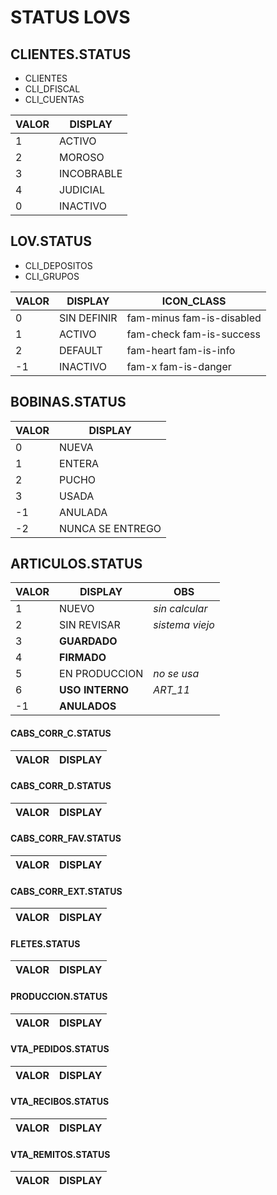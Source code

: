 
# STATUS LOVS
## CLIENTES.STATUS
* CLIENTES
* CLI_DFISCAL
* CLI_CUENTAS

|VALOR|DISPLAY|
|-|-|
|1|ACTIVO|
|2|MOROSO|
|3|INCOBRABLE|
|4|JUDICIAL|
|0|INACTIVO|

## LOV.STATUS
* CLI_DEPOSITOS
* CLI_GRUPOS

|VALOR|DISPLAY|ICON_CLASS|
|-|-|-|
|0|SIN DEFINIR|fam-minus fam-is-disabled|
|1|ACTIVO|fam-check fam-is-success|
|2|DEFAULT|fam-heart fam-is-info|
|-1|INACTIVO|fam-x fam-is-danger|

## BOBINAS.STATUS
|VALOR|DISPLAY|
|-|-|
|0|NUEVA|
|1|ENTERA|
|2|PUCHO|
|3|USADA|
|-1|ANULADA|
|-2|NUNCA SE ENTREGO|

## ARTICULOS.STATUS
|VALOR|DISPLAY|OBS|
|-|-|-|
|1|NUEVO|*sin calcular*|
|2|SIN REVISAR|*sistema viejo*|
|3|**GUARDADO**|   
|4|**FIRMADO**|  
|5|EN PRODUCCION|*no se usa*| 
|6|**USO INTERNO**|*ART_11*|   
|-1|**ANULADOS**|

#### CABS_CORR_C.STATUS
|VALOR|DISPLAY|
|-|-|
#### CABS_CORR_D.STATUS
|VALOR|DISPLAY|
|-|-|
#### CABS_CORR_FAV.STATUS
|VALOR|DISPLAY|
|-|-|
#### CABS_CORR_EXT.STATUS
|VALOR|DISPLAY|
|-|-|
#### FLETES.STATUS
|VALOR|DISPLAY|
|-|-|
#### PRODUCCION.STATUS
|VALOR|DISPLAY|
|-|-|
#### VTA_PEDIDOS.STATUS
|VALOR|DISPLAY|
|-|-|
#### VTA_RECIBOS.STATUS
|VALOR|DISPLAY|
|-|-|
#### VTA_REMITOS.STATUS
|VALOR|DISPLAY|
|-|-|
